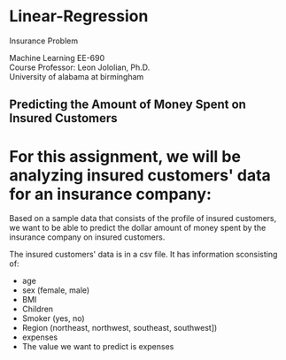 # Linear-Regression
Insurance Problem

Machine Learning EE-690  
Course Professor: Leon Jololian, Ph.D.  
University of alabama at birmingham  

## Predicting the Amount of Money Spent on Insured Customers  
# For this assignment, we will be analyzing insured customers' data for an insurance company:  
Based on a sample data that consists of the profile of insured customers, we want to be able to predict the dollar amount of money spent by the insurance company on insured customers.  

The insured customers' data is in a csv file. It has information sconsisting of:  

* age  
* sex (female, male)  
* BMI  
* Children  
* Smoker (yes, no)  
* Region (northeast, northwest, southeast, southwest])  
* expenses  
* The value we want to predict is expenses  
